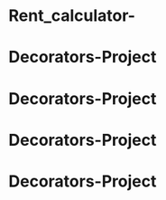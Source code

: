 # Rent_calculator-
# Decorators-Project
# Decorators-Project
# Decorators-Project
# Decorators-Project
